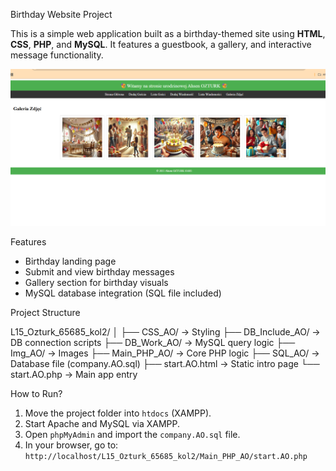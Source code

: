  Birthday Website Project

This is a simple web application built as a birthday-themed site using **HTML**, **CSS**, **PHP**, and **MySQL**. It features a guestbook, a gallery, and interactive message functionality.

![Birthday Website Preview](./Bhirtday.png)

Features
-  Birthday landing page  
-  Submit and view birthday messages  
- Gallery section for birthday visuals  
-  MySQL database integration (SQL file included)

 Project Structure
 
 L15_Ozturk_65685_kol2/
│
├── CSS_AO/ → Styling
├── DB_Include_AO/ → DB connection scripts
├── DB_Work_AO/ → MySQL query logic
├── Img_AO/ → Images
├── Main_PHP_AO/ → Core PHP logic
├── SQL_AO/ → Database file (company.AO.sql)
├── start.AO.html → Static intro page
└── start.AO.php → Main app entry


 How to Run?

1. Move the project folder into `htdocs` (XAMPP).
2. Start Apache and MySQL via XAMPP.
3. Open `phpMyAdmin` and import the `company.AO.sql` file.
4. In your browser, go to:  
   `http://localhost/L15_Ozturk_65685_kol2/Main_PHP_AO/start.AO.php`

